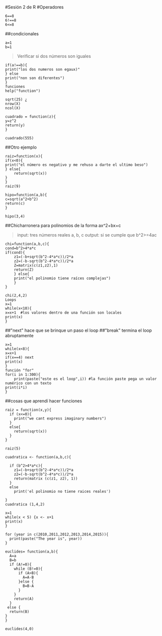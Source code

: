 #Sesión 2 de R
#Operadores
```
6==8  
6!==8
6<=8
```
##condicionales
```
a=1
b=1
```
>Verificar si dos números son iguales
```
if(a!==b){
print("los dos numeros son egaux)"
} else 
print("non son diferentes")
}
funciones
help("function")
```
```
sqrt(25) ¿
nrow(X)
ncol(X)
```
```
cuadrado = function(z){
y=z^2
return(y)
}
```
```
cuadrado(555)
```
##Otro ejemplo
```
raiz=function(x){
if(x<0){
print("el número es negativo y me rehuso a darte el ultimo beso")
} else{
    return(sqrt(x))
}
}
raiz(9)
```
```
hipo=function(a,b){
c=sqrt(a^2+b^2)
return(c)
}

hipo(3,4)
```
##Chicharronera para polinomios de la forma ax^2+bx+c
>input: tres números reales a, b, c
>output: si se cumple que b^2>=4ac 
```
chi=function(a,b,c){
cond=b^2>4*a*c
if(cond){
    z1=(-b+sqrt(b^2-4*a*c))/2*a
    z2=(-b-sqrt(b^2-4*a*c))/2*a
    Z=matrix(c(z1,z2),1)
    return(Z)
    } else{
    print("el polinomio tiene raíces complejas")
    }
}

chi(2,4,2)
Loops
x=1
while(x<10){
x=x+1  #los valores dentro de una función son locales 
print(x)
}
```
##"next" hace que se brinque un paso el loop
##"break" termina el loop abruptamente
```
x=1
while(x<8){
x=x+1
if(x==4) next
print(x)
}
función "for"
for(i in 1:300){
    print(paste("este es el loop",i)) #la función paste pega un valor numérico con un texto
print(i*i)
}
```

##cosas que aprendí hacer funciones
```
raiz = function(x,y){
  if (x<=0){
    print("we cant express imaginary numbers")
  }
  else{
    return(sqrt(x))
  }
}

raiz(5)

cuadratica <- function(a,b,c){

  if (b^2>4*a*c){
    z1=(-b+sqrt(b^2-4*a*c))/2*a
    z2=(-b-sqrt(b^2-4*a*c))/2*a
    return(matrix (c(z1, z2), 1))
  }
  else 
    print('el polinomio no tiene raices reales')
    
}
cuadratica (1,4,2)

x=1
while(x < 5) {x <- x+1
print(x)
}

for (year in c(2010,2011,2012,2013,2014,2015)){
  print(paste("The year is", year))
}

euclides= function(a,b){
  A=a
  B=b
  if (A!=0){
    while (B!=0){
      if (A>B){
        A=A-B
      }else {
        B=B-A
      }
    }
    return(A)
  }
 else {
  return(B)
}
}

euclides(4,0)

```
